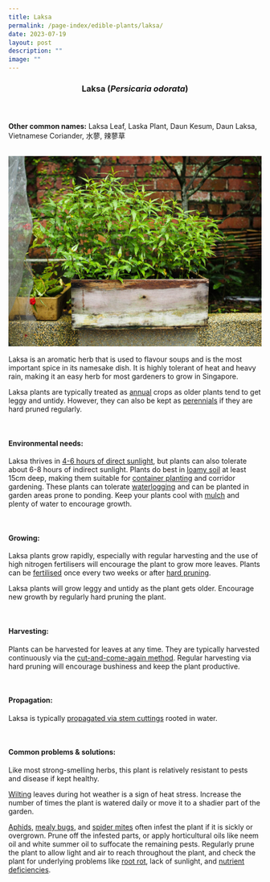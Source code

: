 ```yaml
---
title: Laksa
permalink: /page-index/edible-plants/laksa/
date: 2023-07-19
layout: post
description: ""
image: ""
---
```

<header>
	<h3>Laksa (<em>Persicaria odorata</em>)</h3>
</header>
	
<section>
	<p><strong>Other common names:</strong> Laksa Leaf, Laska Plant, Daun Kesum, Daun Laksa, Vietnamese Coriander, 水蓼, 辣蓼草</p>
	<br>
</section>

<section>
	<img title="Laksa growing in an upcycled wooden planter. Photo by Jacqueline Chua." src="/images/Hardscapes/ContainerGardening_JacChua%20(11).jpg">
	<p>Laksa is an aromatic herb that is used to flavour soups and is the most important spice in its namesake dish. It is highly tolerant of heat and heavy rain, making it an easy herb for most gardeners to grow in Singapore. </p>
	<p>Laksa plants are typically treated as <a href="/learn-more-about-gardening/glossary/#a">annual</a> crops as older plants tend to get leggy and untidy. However, they can also be kept as <a href="/learn-more-about-gardening/glossary/#p">perennials</a> if they are hard pruned regularly. </p>       
	<br>
</section>

<section>
	<h4>Environmental needs:</h4>
<p>Laksa thrives in <a href="/page-index/horticulture-techniques/gauging-light/">4-6 hours of direct sunlight</a>, but plants can also tolerate about 6-8 hours of indirect sunlight. Plants do best in <a href="/page-index/horticulture-techniques/soil/">loamy soil</a> at least 15cm deep, making them suitable for <a href="/page-index/horticulture-techniques/planting-in-containers/">container planting</a> and corridor gardening. These plants can tolerate <a href="/page-index/plant-problems/waterlogging/">waterlogging</a> and can be planted in garden areas prone to ponding. Keep your plants cool with <a href="/page-index/horticulture-techniques/mulching/">mulch</a> and plenty of water to encourage growth.</p>
	<br>
	</section>

<section>
	<h4>Growing:</h4>
	<p>Laksa plants grow rapidly, especially with regular harvesting and the use of high nitrogen fertilisers will encourage the plant to grow more leaves. Plants can be <a href="/page-index/horticulture-techniques/fertilising/">fertilised</a> once every two weeks or after <a href="/page-index/horticulture-techniques/pruning/">hard pruning</a>. </p>
	<p>Laksa plants will grow leggy and untidy as the plant gets older. Encourage new growth by regularly hard pruning the plant.</p>
	<br>
</section>

<section>
	<h4>Harvesting:</h4>
	<p>Plants can be harvested for leaves at any time. They are typically harvested continuously via the <a href="/page-index/horticulture-techniques/cut-and-come-again/">cut-and-come-again method</a>. Regular harvesting via hard pruning will encourage bushiness and keep the plant productive.</p>
	<br>
</section>

<section>
	<h4>Propagation:</h4>
	<p>Laksa is typically <a href="/page-index/horticulture-techniques/propagating-by-cuttings/">propagated via stem cuttings</a> rooted in water.</p>
	<br>
</section>

<section>
	<h4>Common problems &amp; solutions:</h4>
	<p>Like most strong-smelling herbs, this plant is relatively resistant to pests and disease if kept healthy.</p>
	<p><a href="/page-index/plant-problems/wilting">Wilting</a> leaves during hot weather is a sign of heat stress. Increase the number of times the plant is watered daily or move it to a shadier part of the garden.</p>
	<p><a href="/page-index/pests/aphids">Aphids</a>, <a href="/page-index/pests/mealy-bugs">mealy bugs</a>, and <a href="/page-index/pests/spider-mites">spider mites</a> often infest the plant if it is sickly or overgrown. Prune off the infested parts, or apply horticultural oils like neem oil and white summer oil to suffocate the remaining pests. Regularly prune the plant to allow light and air to reach throughout the plant, and check the plant for underlying problems like <a href="/page-index/plant-problems/root-rot">root rot</a>, lack of sunlight, and <a href="/page-index/plant-problems/nutrient-deficiencies">nutrient deficiencies</a>. </p>
	<br>
</section>